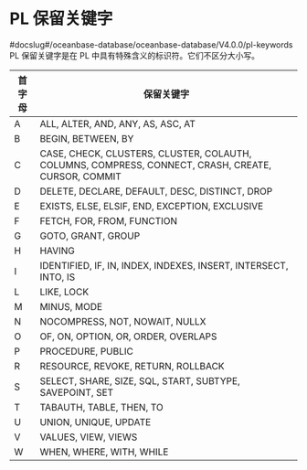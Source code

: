 PL 保留关键字 
=============================
#docslug#/oceanbase-database/oceanbase-database/V4.0.0/pl-keywords
PL 保留关键字是在 PL 中具有特殊含义的标识符。它们不区分大小写。


| 首字母 |                                               保留关键字                                                |
|-----|----------------------------------------------------------------------------------------------------|
| A   | ALL, ALTER, AND, ANY, AS, ASC, AT                                                                  |
| B   | BEGIN, BETWEEN, BY                                                                                 |
| C   | CASE, CHECK, CLUSTERS, CLUSTER, COLAUTH, COLUMNS, COMPRESS, CONNECT, CRASH, CREATE, CURSOR, COMMIT |
| D   | DELETE, DECLARE, DEFAULT, DESC, DISTINCT, DROP                                                     |
| E   | EXISTS, ELSE, ELSIF, END, EXCEPTION,  EXCLUSIVE                                                    |
| F   | FETCH, FOR, FROM, FUNCTION                                                                         |
| G   | GOTO, GRANT, GROUP                                                                                 |
| H   | HAVING                                                                                             |
| I   | IDENTIFIED, IF, IN, INDEX, INDEXES, INSERT, INTERSECT, INTO, IS                                    |
| L   | LIKE, LOCK                                                                                         |
| M   | MINUS, MODE                                                                                        |
| N   | NOCOMPRESS, NOT, NOWAIT, NULLX                                                                     |
| O   | OF, ON, OPTION, OR, ORDER, OVERLAPS                                                                |
| P   | PROCEDURE, PUBLIC                                                                                  |
| R   | RESOURCE, REVOKE, RETURN, ROLLBACK                                                                 |
| S   | SELECT, SHARE, SIZE, SQL, START, SUBTYPE, SAVEPOINT, SET                                           |
| T   | TABAUTH, TABLE, THEN, TO                                                                           |
| U   | UNION, UNIQUE, UPDATE                                                                              |
| V   | VALUES, VIEW, VIEWS                                                                                |
| W   | WHEN, WHERE, WITH, WHILE                                                                           |



